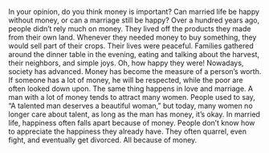 In your opinion, do you think money is important? Can married life be happy without money, or can a marriage still be happy?
Over a hundred years ago, people didn’t rely much on money. They lived off the products they made from their own land. Whenever they needed money to buy something, they would sell part of their crops.
Their lives were peaceful. Families gathered around the dinner table in the evening, eating and talking about the harvest, their neighbors, and simple joys. Oh, how happy they were!
Nowadays, society has advanced. Money has become the measure of a person’s worth. If someone has a lot of money, he will be respected, while the poor are often looked down upon.
The same thing happens in love and marriage. A man with a lot of money tends to attract many women. People used to say, “A talented man deserves a beautiful woman,” but today, many women no longer care about talent, as long as the man has money, it’s okay.
In married life, happiness often falls apart because of money. People don’t know how to appreciate the happiness they already have. They often quarrel, even fight, and eventually get divorced.
All because of money.